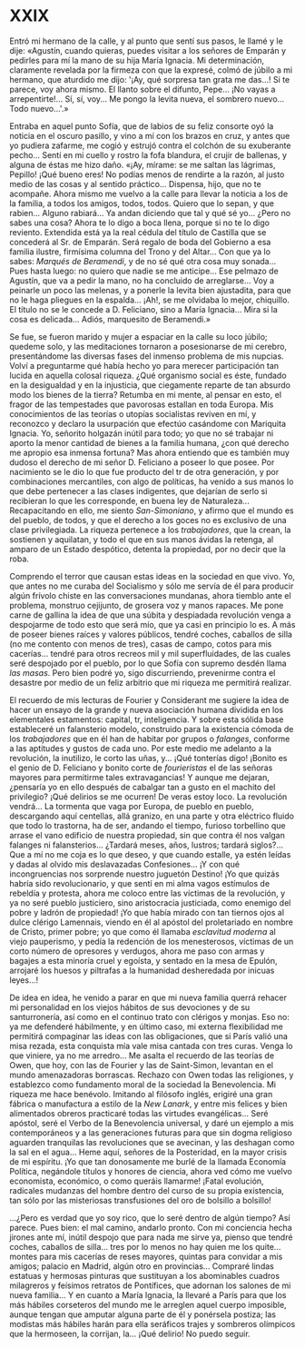 # XXIX

Entró mi hermano de la calle, y al punto que sentí sus pasos, le llamé y le
dije: «Agustín, cuando quieras, puedes visitar a los señores de Emparán
y pedirles para mí la mano de su hija María Ignacia. Mi determinación,
claramente revelada por la firmeza con que la expresé, colmó de júbilo a mi
hermano, que aturdido me dijo: '¡Ay, qué sorpresa tan grata me das...! Si te
parece, voy ahora mismo. El llanto sobre el difunto, Pepe... ¡No vayas
a arrepentirte!... Sí, sí, voy... Me pongo la levita nueva, el sombrero
nuevo... Todo nuevo...'.»

Entraba en aquel punto Sofía, que de labios de su feliz consorte oyó la noticia
en el oscuro pasillo, y vino a mí con los brazos en cruz, y antes que yo
pudiera zafarme, me cogió y estrujó contra el colchón de su exuberante pecho...
Sentí en mi cuello y rostro la fofa blandura, el crujir de ballenas, y alguna
de éstas me hizo daño. «¡Ay, mírame: se me saltan las lágrimas, Pepillo! ¡Qué
bueno eres! No podías menos de rendirte a la razón, al justo medio de las cosas
y al sentido práctico... Dispensa, hijo, que no te acompañe. Ahora mismo me
vuelvo a la calle para llevar la noticia a los de la familia, a todos los
amigos, todos, todos. Quiero que lo sepan, y que rabien... Alguno rabiará... Ya
andan diciendo que tal y qué sé yo... ¿Pero no sabes una cosa? Ahora te lo digo
a boca llena, porque si no te lo digo reviento. Extendida está ya la real
cédula del título de Castilla que se concederá al Sr. de Emparán. Será regalo
de boda del Gobierno a esa familia ilustre, firmísima columna del Trono y del
Altar... Con que ya lo sabes: *Marqués de Beramendi*, y de no sé qué otra cosa
muy sonada... Pues hasta luego: no quiero que nadie se me anticipe... Ese
pelmazo de Agustín, que va a pedir la mano, no ha concluido de arreglarse...
Voy a peinarle un poco las melenas, y a ponerle la levita bien ajustadita, para
que no le haga pliegues en la espalda... ¡Ah!, se me olvidaba lo mejor,
chiquillo. El título no se le concede a D. Feliciano, sino a María Ignacia...
Mira si la cosa es delicada... Adiós, marquesito de Beramendi.»

Se fue, se fueron marido y mujer a espaciar en la calle su loco júbilo; quedeme
solo, y las meditaciones tornaron a posesionarse de mi cerebro, presentándome
las diversas fases del inmenso problema de mis nupcias. Volví a preguntarme qué
había hecho yo para merecer participación tan lucida en aquella colosal
riqueza. ¿Qué organismo social es éste, fundado en la desigualdad y en la
injusticia, que ciegamente reparte de tan absurdo modo los bienes de la tierra?
Retumba en mi mente, al pensar en esto, el fragor de las tempestades que
pavorosas estallan en toda Europa. Mis conocimientos de las teorías o utopías
socialistas reviven en mí, y reconozco y declaro la usurpación que efectúo
casándome con Mariquita Ignacia. Yo, señorito holgazán inútil para todo; yo que
no sé trabajar ni aporto la menor cantidad de bienes a la familia humana, ¿con
qué derecho me apropio esa inmensa fortuna? Mas ahora entiendo que es también
muy dudoso el derecho de mi señor D. Feliciano a poseer lo que posee. Por
nacimiento se le dio lo que fue producto del tr de otra generación, y por
combinaciones mercantiles, con algo de políticas, ha venido a sus manos lo que
debe pertenecer a las clases indigentes, que dejarían de serlo si recibieran lo
que les corresponde, en buena ley de Naturaleza... Recapacitando en ello, me
siento *San-Simoniano*, y afirmo que el mundo es del pueblo, de todos, y que el
derecho a los goces no es exclusivo de una clase privilegiada. La riqueza
pertenece a los *trabajadores*, que la crean, la sostienen y aquilatan, y todo
el que en sus manos ávidas la retenga, al amparo de un Estado despótico,
detenta la propiedad, por no decir que la roba.

Comprendo el terror que causan estas ideas en la sociedad en que vivo. Yo, que
antes no me curaba del Socialismo y sólo me servía de él para producir algún
frívolo chiste en las conversaciones mundanas, ahora tiemblo ante el problema,
monstruo cejijunto, de grosera voz y manos rapaces. Me pone carne de gallina la
idea de que una súbita y despiadada revolución venga a despojarme de todo esto
que será mío, que ya casi en principio lo es. A más de poseer bienes raíces
y valores públicos, tendré coches, caballos de silla (no me contento con menos
de tres), casas de campo, cotos para mis cacerías... tendré para otros recreos
mil y mil superfluidades, de las cuales seré despojado por el pueblo, por lo
que Sofía con supremo desdén llama *las masas*. Pero bien podré yo, sigo
discurriendo, prevenirme contra el desastre por medio de un feliz arbitrio que
mi riqueza me permitirá realizar.

El recuerdo de mis lecturas de Fourier y Considerant me sugiere la idea de
hacer un ensayo de la grande y nueva asociación humana dividida en los
elementales estamentos: capital, tr, inteligencia. Y sobre esta sólida base
estableceré un falansterio modelo, construido para la existencia cómoda de los
*trabajadores* que en él han de habitar por grupos o *falanges*, conforme a las
aptitudes y gustos de cada uno. Por este medio me adelanto a la revolución, la
inutilizo, le corto las uñas, y... ¡Qué tonterías digo! ¡Bonito es el genio de
D. Feliciano y bonito corte de *fourieristas* el de las señoras mayores para
permitirme tales extravagancias! Y aunque me dejaran, ¿pensaría yo en ello
después de cabalgar tan a gusto en el machito del privilegio? ¡Qué delirios se
me ocurren! De veras estoy loco. La revolución vendrá... La tormenta que vaga
por Europa, de pueblo en pueblo, descargando aquí centellas, allá granizo, en
una parte y otra eléctrico fluido que todo lo trastorna, ha de ser, andando el
tiempo, furioso torbellino que arrase el vano edificio de nuestra propiedad,
sin que contra él nos valgan falanges ni falansterios... ¿Tardará meses, años,
lustros; tardará siglos?... Que a mí no me coja es lo que deseo, y que cuando
estalle, ya estén leídas y dadas al olvido mis deslavazadas Confesiones... ¡Y
con qué incongruencias nos sorprende nuestro juguetón Destino! ¡Yo que quizás
habría sido revolucionario, y que sentí en mi alma vagos estímulos de rebeldía
y protesta, ahora me coloco entre las víctimas de la revolución, y ya no seré
pueblo justiciero, sino aristocracia justiciada, como enemigo del pobre
y ladrón de propiedad! ¡Yo que había mirado con tan tiernos ojos al dulce
clérigo Lamennais, viendo en él al apóstol del proletariado en nombre de
Cristo, primer pobre; yo que como él llamaba *esclavitud moderna* al viejo
pauperismo, y pedía la redención de los menesterosos, víctimas de un corto
número de opresores y verdugos, ahora me paso con armas y bagajes a esta
minoría cruel y egoísta, y sentado en la mesa de Epulón, arrojaré los huesos
y piltrafas a la humanidad desheredada por inicuas leyes...!

De idea en idea, he venido a parar en que mi nueva familia querrá rehacer mi
personalidad en los viejos hábitos de sus devociones y de su santurronería, así
como en el continuo trato con clérigos y monjas. Eso no: ya me defenderé
hábilmente, y en último caso, mi externa flexibilidad me permitirá compaginar
las ideas con las obligaciones, que si París valió una misa rezada, esta
conquista mía vale misa cantada con tres curas. Venga lo que viniere, ya no me
arredro... Me asalta el recuerdo de las teorías de Owen, que hoy, con las de
Fourier y las de Saint-Simon, levantan en el mundo amenazadoras borrascas.
Rechazo con Owen todas las religiones, y establezco como fundamento moral de la
sociedad la Benevolencia. Mi riqueza me hace benévolo. Imitando al filósofo
inglés, erigiré una gran fábrica o manufactura a estilo de la *New Lanark*,
y entre mis felices y bien alimentados obreros practicaré todas las virtudes
evangélicas... Seré apóstol, seré el Verbo de la Benevolencia universal, y daré
un ejemplo a mis contemporáneos y a las generaciones futuras para que sin dogma
religioso aguarden tranquilas las revoluciones que se avecinan, y las deshagan
como la sal en el agua... Heme aquí, señores de la Posteridad, en la mayor
crisis de mi espíritu. ¡Yo que tan donosamente me burlé de la llamada Economía
Política, negándole títulos y honores de ciencia, ahora ved cómo me vuelvo
economista, económico, o como queráis llamarme! ¡Fatal evolución, radicales
mudanzas del hombre dentro del curso de su propia existencia, tan sólo por las
misteriosas transfusiones del oro de bolsillo a bolsillo!

...¿Pero es verdad que yo soy rico, que lo seré dentro de algún tiempo? Así
parece. Pues bien: el mal camino, andarlo pronto. Con mi conciencia hecha
jirones ante mí, inútil despojo que para nada me sirve ya, pienso que tendré
coches, caballos de silla... tres por lo menos no hay quien me los quite...
montes para mis cacerías de reses mayores, quintas para convidar a mis amigos;
palacio en Madrid, algún otro en provincias... Compraré lindas estatuas
y hermosas pinturas que sustituyan a los abominables cuadros milagreros
y feísimos retratos de Pontífices, que adornan los salones de mi nueva
familia... Y en cuanto a María Ignacia, la llevaré a París para que los más
hábiles corseteros del mundo me le arreglen aquel cuerpo imposible, aunque
tengan que amputar alguna parte de él y ponérsela postiza; las modistas más
hábiles harán para ella seráficos trajes y sombreros olímpicos que la
hermoseen, la corrijan, la... ¡Qué delirio! No puedo seguir.
